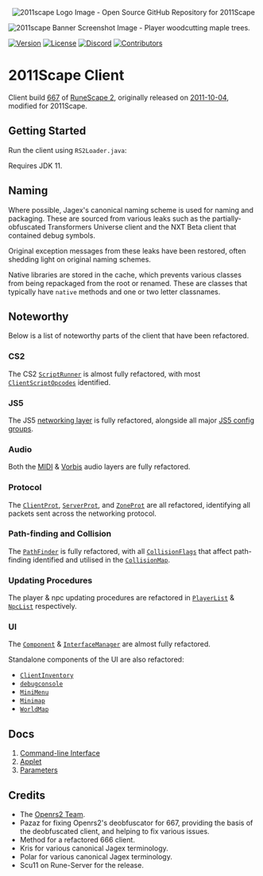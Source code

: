 <p align="center"><img src="https://github.com/2011Scape/installation-guide/assets/75695035/6b99c832-6d62-4811-bdda-143d72c13c7a" alt="2011scape Logo Image - Open Source GitHub Repository for 2011Scape" />

<img src="https://github.com/2011Scape/game/assets/75695035/db690407-bc57-437a-aa86-f692f9983bbe" alt="2011scape Banner Screenshot Image - Player woodcutting maple trees." /></p>

[![Version](https://img.shields.io/github/v/tag/2011Scape/2011scape-client?style=for-the-badge&logo=git&logoColor=white&color=orange)](https://github.com/2011Scape/2011scape-client/releases)
[![License](https://img.shields.io/badge/license-ISC-blue?style=for-the-badge&logo=open-source-initiative&logoColor=white)](https://opensource.org/licenses/ISC)
[![Discord](https://img.shields.io/discord/1055304546521469019?label=chat&logo=discord&logoColor=white&style=for-the-badge&color=5865F2)](https://discord.gg/jDbBAKjhxh)
[![Contributors](https://img.shields.io/github/contributors/MrSlayerGod/2011scape-client?style=for-the-badge&logo=github&color=brightgreen)](https://github.com/2011Scape/2011scape-client/graphs/contributors)

# 2011Scape Client

Client build [667][build] of [RuneScape 2][rs2], originally released on [2011-10-04][update], modified for 2011Scape.

## Getting Started

Run the client using `RS2Loader.java`:

Requires JDK 11.

## Naming

Where possible, Jagex's canonical naming scheme is used for naming and packaging. These are sourced from various leaks
such as the partially-obfuscated Transformers Universe client and the NXT Beta client that contained debug symbols.

Original exception messages from these leaks have been restored, often shedding light on original naming schemes.

Native libraries are stored in the cache, which prevents various classes from being repackaged from the root or renamed.
These are classes that typically have `native` methods and one or two letter classnames.

## Noteworthy

Below is a list of noteworthy parts of the client that have been refactored.

### CS2

The CS2 [`ScriptRunner`](runescape/src/main/java/ScriptRunner.java) is almost fully refactored, with most
[`ClientScriptOpcodes`](runescape/src/main/java/com/jagex/core/constants/ClientScriptOpCode.java) identified.

### JS5

The JS5 [networking layer](runescape/src/main/java/com/jagex/js5) is fully refactored, alongside all
major [JS5 config groups](runescape/src/main/java/com/jagex/game/runetek6/config).

### Audio

Both the [MIDI](runescape/src/main/java/com/jagex/sound/midi) & [Vorbis](runescape/src/main/java/com/jagex/sound/vorbis)
audio layers are fully refactored.

### Protocol

The [`ClientProt`](runescape/src/main/java/com/jagex/ClientProt.java),
[`ServerProt`](runescape/src/main/java/com/jagex/ServerProt.java), and
[`ZoneProt`](runescape/src/main/java/com/jagex/ZoneProt.java) are all refactored, identifying all packets sent across
the networking protocol.

### Path-finding and Collision

The [`PathFinder`](runescape/src/main/java/com/jagex/game/PathFinder.java) is fully refactored, with all
[`CollisionFlags`](runescape/src/main/java/com/jagex/game/collision/CollisionFlag.java) that affect path-finding
identified and utilised in the [`CollisionMap`](runescape/src/main/java/com/jagex/game/collision/CollisionMap.java).

### Updating Procedures

The player & npc updating procedures are refactored in [`PlayerList`](runescape/src/main/java/PlayerList.java) &
[`NpcList`](runescape/src/main/java/NPCList.java) respectively.

### UI

The [`Component`](runescape/src/main/java/Component.java) &
[`InterfaceManager`](runescape/src/main/java/InterfaceManager.java) are almost fully refactored.

Standalone components of the UI are also refactored:

- [`ClientInventory`](runescape/src/main/java/ClientInventory.java)
- [`debugconsole`](runescape/src/main/java/debugconsole.java)
- [`MiniMenu`](runescape/src/main/java/MiniMenu.java)
- [`Minimap`](runescape/src/main/java/Minimap.java)
- [`WorldMap`](runescape/src/main/java/WorldMap.java)

## Docs

1. [Command-line Interface](docs/cli.md)
2. [Applet](docs/applet.md)
3. [Parameters](docs/parameters.md)

## Credits

- The [Openrs2 Team](https://github.com/openrs2).
- Pazaz for fixing Openrs2's deobfuscator for 667, providing the basis of the deobfuscated client, and helping to fix
  various issues.
- Method for a refactored 666 client.
- Kris for various canonical Jagex terminology.
- Polar for various canonical Jagex terminology.
- Scu11 on Rune-Server for the release.

[rs2]: https://www.runescape.com/

[build]: https://runescape.wiki/w/Build_number

[update]: https://runescape.wiki/w/Update:Chat_Changes_%26_Camera_Controls
